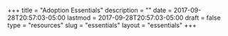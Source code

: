 +++
title = "Adoption Essentials"
description = ""
date = 2017-09-28T20:57:03-05:00
lastmod = 2017-09-28T20:57:03-05:00
draft = false
type = "resources"
slug = "essentials"
layout = "essentials"
+++

